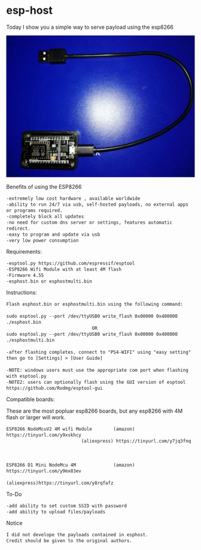 # esp-host

Today I show you a simple way to serve payload using the esp8266

![alt tag](https://raw.githubusercontent.com/Codworth/esp-host/master/esp8266.jpg)


Benefits of using the ESP8266

    
    -extremely low cost hardware , available worldwide
    -ability to run 24/7 via usb, self-hosted payloads, no external apps or programs required.
    -completely block all updates
    -no need for custom dns server or settings, features automatic redirect.
    -easy to program and update via usb
    -very low power consumption


Requirements:

    -esptool.py https://github.com/espressif/esptool 
    -ESP8266 Wifi Module with at least 4M flash
    -Firmware 4.55 
    -esphost.bin or esphostmulti.bin 



Instructions:

    Flash esphost.bin or esphostmulti.bin using the following command:
    
    sudo esptool.py --port /dev/ttyUSB0 write_flash 0x00000 0x400000 ./esphost.bin
                                    OR
    sudo esptool.py --port /dev/ttyUSB0 write_flash 0x00000 0x400000 ./esphostmulti.bin
    
    -after flashing completes, connect to "PS4-WIFI" using "easy setting" then go to [Settings] > [User Guide]
    
    -NOTE: windows users must use the appropriate com port when flashing with esptool.py
    -NOTE2: users can optionally flash using the GUI version of esptool  https://github.com/Rodmg/esptool-gui
    
Compatible boards:

These are the most popluar esp8266 boards, but any esp8266 with 4M flash or larger will work.

    ESP8266 NodeMcuV2 4M wifi Module        (amazon) https://tinyurl.com/y9xskhcy
    			                (aliexpress) https://tinyurl.com/y7jq3fnq
                                
   
                                     
    ESP8266 D1 Mini NodeMcu 4M              (amazon) https://tinyurl.com/y9mx83ev
                                            (aliexpress)https://tinyurl.com/y8rqfafz
                               
                               
   To-Do
    
    -add ability to set custom SSID with password
    -add ability to upload files/payloads                  
    
   

   Notice
   
    I did not develope the payloads contained in esphost.
    Credit should be given to the original authors.
